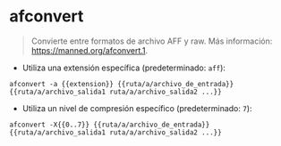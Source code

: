 # afconvert

> Convierte entre formatos de archivo AFF y raw.
> Más información: <https://manned.org/afconvert.1>.

- Utiliza una extensión específica (predeterminado: `aff`):

`afconvert -a {{extension}} {{ruta/a/archivo_de_entrada}} {{ruta/a/archivo_salida1 ruta/a/archivo_salida2 ...}}`

- Utiliza un nivel de compresión específico (predeterminado: `7`):

`afconvert -X{{0..7}} {{ruta/a/archivo_de_entrada}} {{ruta/a/archivo_salida1 ruta/a/archivo_salida2 ...}}`
